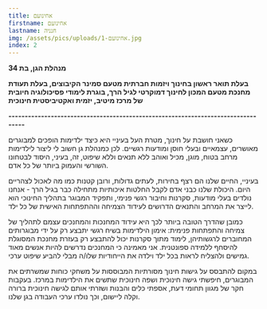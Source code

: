 ```yaml
---
title: אחינועם
firstname: אחינועם
lastname: חנניה
img: /assets/pics/uploads/אחינועם-1.jpg
index: 2
---
```

**מנהלת הגן, בת 34**

**בעלת תואר ראשון בחינוך ויזמות חברתית מטעם סמינר הקיבוצים, בעלת תעודת מחנכת מטעם המכון לחינוך דמוקרטי לגיל הרך, בוגרת לימודי פסיכולוגיה חיובית של מרכז מיטיב, יזמית ואקטיביסטית חינוכית**

**\---------------------------------------------------------------------------------**

כשאני חושבת על חינוך, מטרת העל בעיניי היא כיצד ילדימות הופכים למבוגרים מאושרים, עצמאיים ובעלי חוסן ומודעות רגשיים. לכן כמנהלת גן חשוב לי ליצור לילדימות מרחב בטוח, מוגן, מכיל ואוהב ללא תנאים וללא שיפוט, זה, בעיני, היסוד לבטחונו השורשי והעמוק ביותר של כל אדם. 

בעיניי, החיים שלנו הם רצף בחירות, לעתים גדולות, ורובן קטנות כמו מה לאכול לצהריים היום. היכולת שלנו כבני אדם לקבל החלטות איכותיות מתחילה כבר בגיל הרך - אנחנו נולדים בעלי מודעות, סקרנות וחיבור רגשי פנימי, ותפקיד המבוגר בתהליך החינוכי הוא לייצר את המרחב והתנאים הדרושים לעידוד הצמיחה וההתפתחות האישית של כל ילד.

כמובן שהדרך הטובה ביותר לכך היא עידוד המחנכות והמחנכים עצמם לתהליך של צמיחה והתפתחות פנימית: אימון הילדימות בשיח רגשי יתבצע רק על ידי מבוגרותים המחוברים לרגשותיהן, לימוד מתוך סקרנות יכול להתבצע רק בעזרת מחנכת המסוגלת להיסחף ללמידה ספונטנית. אני מאמינה כי המחנכים נדרשים להיות אנשים מאוד גמישים ולהצליח לראות בכל ילד וילדה את הייחודיות שלו/ה מבלי להביע שיפוט ערכי.

במקום להתבסס על גישות חינוך מסורתיות המבוססות על משחקי כוחות שמשרתים את המבוגרים, חיפשתי גישה חינוכית ושפה חינוכית שתשים את הילדימות במרכז. בעקבות חקר של מגוון תחומי דעת, אספתי כלים והבנות ושזרתי אותם לגישה חינוכית ברורה וקלה ליישום, וכך נולדו ערכי העבודה בגן שלנו.